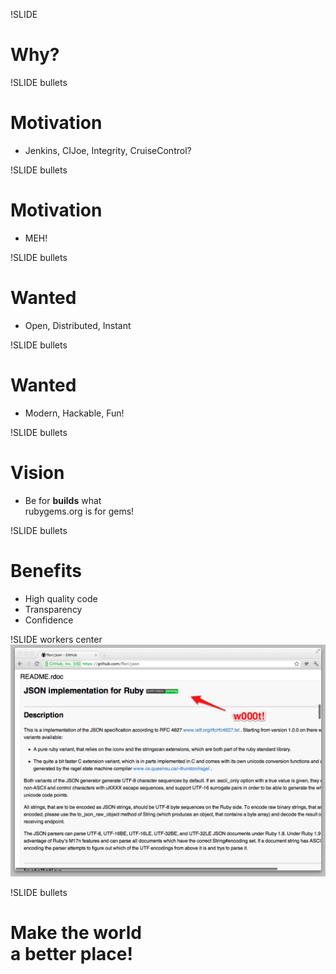 !SLIDE
# Why?

!SLIDE bullets
# Motivation
* Jenkins, CIJoe, Integrity, CruiseControl?

!SLIDE bullets
# Motivation
* MEH!

!SLIDE bullets
# Wanted
* Open, Distributed, Instant

!SLIDE bullets
# Wanted
* Modern, Hackable, Fun!

!SLIDE bullets
# Vision
* Be for <strong>builds</strong> what<br/>rubygems.org is for gems!

!SLIDE bullets
# Benefits
* High quality code
* Transparency
* Confidence

!SLIDE workers center
![worker-1](../images/screen-status-image.png)

!SLIDE bullets
# Make the world<br> a better place!

